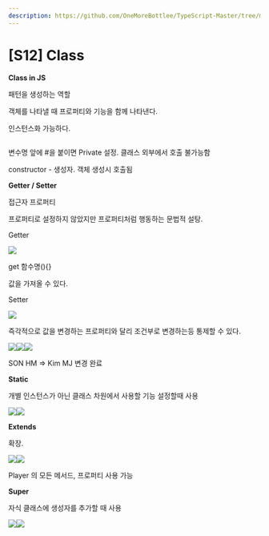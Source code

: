 ```yaml
---
description: https://github.com/OneMoreBottlee/TypeScript-Master/tree/main/S12
---
```


# \[S12] Class

**Class in JS**

패턴을 생성하는 역할

객체를 나타낼 때 프로퍼티와 기능을 함께 나타낸다.

인스턴스화 가능하다.

<figure><img src="../../../.gitbook/assets/image (28) (1).png" alt=""><figcaption></figcaption></figure>

변수명 앞에 #을 붙이면 Private 설정. 클래스 외부에서 호출 불가능함

constructor - 생성자. 객체 생성시 호출됨



**Getter / Setter**

접근자 프로퍼티

프로퍼티로 설정하지 않았지만 프로퍼티처럼 행동하는 문법적 설탕.

Getter

![](<../../../.gitbook/assets/image (175).png>)

get 함수명(){}

값을 가져올 수 있다.



Setter

![](<../../../.gitbook/assets/image (59).png>)

즉각적으로 값을 변경하는 프로퍼티와 달리 조건부로 변경하는등 통제할 수 있다.

![](<../../../.gitbook/assets/image (186).png>)![](<../../../.gitbook/assets/image (98).png>)![](<../../../.gitbook/assets/image (177).png>)

SON HM ⇒ Kim MJ 변경 완료



**Static**

개별 인스턴스가 아닌 클래스 차원에서 사용할 기능 설정할때 사용

![](<../../../.gitbook/assets/image (4) (1) (1) (1).png>)![](<../../../.gitbook/assets/image (135).png>)



**Extends**

확장.

![](<../../../.gitbook/assets/image (65).png>)![](<../../../.gitbook/assets/image (178).png>)

Player 의 모든 메서드, 프로퍼티 사용 가능



**Super**

자식 클래스에 생성자를 추가할 때 사용

![](<../../../.gitbook/assets/image (170).png>)![](<../../../.gitbook/assets/image (2) (1) (1) (1) (1) (1) (1).png>)

